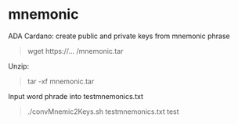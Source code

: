 # mnemonic

ADA Cardano: create public and private keys from mnemonic phrase


> wget https://... /mnemonic.tar


Unzip:

> tar -xf mnemonic.tar

Input word phrade into testmnemonics.txt

> ./convMnemic2Keys.sh testmnemonics.txt test

